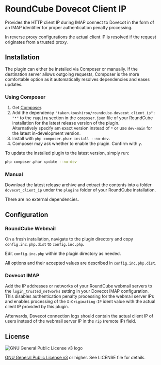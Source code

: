# RoundCube Dovecot Client IP
Provides the HTTP client IP during IMAP connect to Dovecot in the form of an IMAP identifier for proper authentication penalty processing.

In reverse proxy configurations the actual client IP is resolved if the request originates from a trusted proxy.


## Installation
The plugin can either be installed via Composer or manually.
If the destination server allows outgoing requests, Composer is the more comfortable option as it automatically resolves dependencies and eases updates.

### Using Composer
1. Get [Composer][getcomposer].
1. Add the dependency `"takerukoushirou/roundcube-dovecot_client_ip": "*"` to the `require` section in the `composer.json` file of your RoundCube installation for the latest release version of the plugin. \
   Alternatively specify am exact version instead of `*` or use `dev-main` for the latest in-development version.
1. Install with `php composer.phar install --no-dev`.
1. Composer may ask whether to enable the plugin. Confirm with `y`.

To update the installed plugin to the latest version, simply run:
```sh
php composer.phar update --no-dev
```

### Manual
Download the latest release archive and extract the contents into a folder `dovecot_client_ip` under the `plugins` folder of your RoundCube installation.

There are no external dependencies.


## Configuration

### RoundCube Webmail
On a fresh installation, navigate to the plugin directory and copy `config.inc.php.dist` to `config.inc.php`.

Edit `config.inc.php` within the plugin directory as needed.

All options and their accepted values are described in `config.inc.php.dist`.

### Dovecot IMAP
Add the IP addresses or networks of your RoundCube webmail servers to the `login_trusted_networks` setting in your Dovecot IMAP configuration.
This disables authentication penalty processing for the webmail server IPs and enables processing of the `X-Originating-IP` ident value with the actual client IP provided by this plugin.

Afterwards, Dovecot connection logs should contain the actual client IP of users instead of the webmail server IP in the `rip` (remote IP) field.


## License
![GNU General Public License v3 logo][gpl-license-logo]

[GNU General Public License v3][gpl-license] or higher.
See LICENSE file for details.


[getcomposer]: https://getcomposer.org/download/
[gpl-license]: https://www.gnu.org/licenses/gpl-3.0.en.html
[gpl-license-logo]: https://www.gnu.org/graphics/gplv3-88x31.png